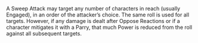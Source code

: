 A Sweep Attack may target any number of characters in reach (usually Engaged), in an order of the attacker’s choice. The same roll is used for all targets. However, if any damage is dealt after Oppose Reactions or if a character mitigates it with a Parry, that much Power is reduced from the roll against all subsequent targets.